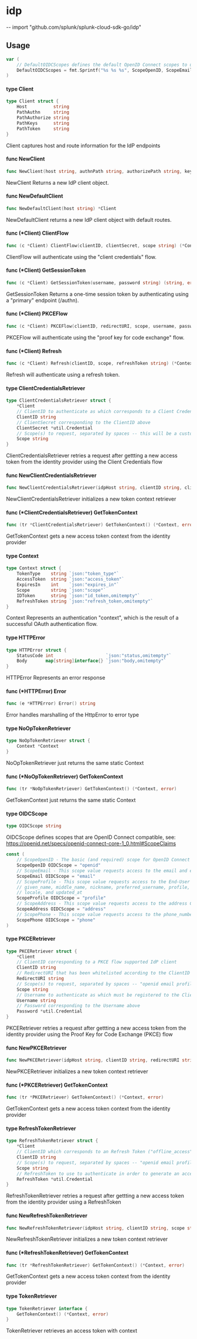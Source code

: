 # idp
--
    import "github.com/splunk/splunk-cloud-sdk-go/idp"


## Usage

```go
var (
	// DefaultOIDCScopes defines the default OpenID Connect scopes to use in authn requests - "openid email profile"
	DefaultOIDCScopes = fmt.Sprintf("%s %s %s", ScopeOpenID, ScopeEmail, ScopeProfile)
)
```

#### type Client

```go
type Client struct {
	Host          string
	PathAuthn     string
	PathAuthorize string
	PathKeys      string
	PathToken     string
}
```

Client captures host and route information for the IdP endpoints

#### func  NewClient

```go
func NewClient(host string, authnPath string, authorizePath string, keysPath string, tokenPath string) *Client
```
NewClient Returns a new IdP client object.

#### func  NewDefaultClient

```go
func NewDefaultClient(host string) *Client
```
NewDefaultClient returns a new IdP client object with default routes.

#### func (*Client) ClientFlow

```go
func (c *Client) ClientFlow(clientID, clientSecret, scope string) (*Context, error)
```
ClientFlow will authenticate using the "client credentials" flow.

#### func (*Client) GetSessionToken

```go
func (c *Client) GetSessionToken(username, password string) (string, error)
```
GetSessionToken Returns a one-time session token by authenticating using a
"primary" endpoint (/authn).

#### func (*Client) PKCEFlow

```go
func (c *Client) PKCEFlow(clientID, redirectURI, scope, username, password string) (*Context, error)
```
PKCEFlow will authenticate using the "proof key for code exchange" flow.

#### func (*Client) Refresh

```go
func (c *Client) Refresh(clientID, scope, refreshToken string) (*Context, error)
```
Refresh will authenticate using a refresh token.

#### type ClientCredentialsRetriever

```go
type ClientCredentialsRetriever struct {
	*Client
	// ClientID to authenticate as which corresponds to a Client Credentials flow supported IdP client
	ClientID string
	// ClientSecret corresponding to the ClientID above
	ClientSecret *util.Credential
	// Scope(s) to request, separated by spaces -- this will be a custom scope, for example: "backend_service"
	Scope string
}
```

ClientCredentialsRetriever retries a request after gettting a new access token
from the identity provider using the Client Credentials flow

#### func  NewClientCredentialsRetriever

```go
func NewClientCredentialsRetriever(idpHost string, clientID string, clientSecret string, scope string) *ClientCredentialsRetriever
```
NewClientCredentialsRetriever initializes a new token context retriever

#### func (*ClientCredentialsRetriever) GetTokenContext

```go
func (tr *ClientCredentialsRetriever) GetTokenContext() (*Context, error)
```
GetTokenContext gets a new access token context from the identity provider

#### type Context

```go
type Context struct {
	TokenType    string `json:"token_type"`
	AccessToken  string `json:"access_token"`
	ExpiresIn    int    `json:"expires_in"`
	Scope        string `json:"scope"`
	IDToken      string `json:"id_token,omitempty"`
	RefreshToken string `json:"refresh_token,omitempty"`
}
```

Context Represents an authentication "context", which is the result of a
successful OAuth authentication flow.

#### type HTTPError

```go
type HTTPError struct {
	StatusCode int                    `json:"status,omitempty"`
	Body       map[string]interface{} `json:"body,omitempty"`
}
```

HTTPError Represents an error response

#### func (*HTTPError) Error

```go
func (e *HTTPError) Error() string
```
Error handles marshalling of the HttpError to error type

#### type NoOpTokenRetriever

```go
type NoOpTokenRetriever struct {
	Context *Context
}
```

NoOpTokenRetriever just returns the same static Context

#### func (*NoOpTokenRetriever) GetTokenContext

```go
func (tr *NoOpTokenRetriever) GetTokenContext() (*Context, error)
```
GetTokenContext just returns the same static Context

#### type OIDCScope

```go
type OIDCScope string
```

OIDCScope defines scopes that are OpenID Connect compatible, see:
https://openid.net/specs/openid-connect-core-1_0.html#ScopeClaims

```go
const (
	// ScopeOpenID - The basic (and required) scope for OpenID Connect
	ScopeOpenID OIDCScope = "openid"
	// ScopeEmail - This scope value requests access to the email and email_verified Claims
	ScopeEmail OIDCScope = "email"
	// ScopeProfile - This scope value requests access to the End-User's default profile Claims, which are: name, family_name,
	// given_name, middle_name, nickname, preferred_username, profile, picture, website, gender, birthdate, zoneinfo,
	// locale, and updated_at
	ScopeProfile OIDCScope = "profile"
	// ScopeAddress - This scope value requests access to the address Claim
	ScopeAddress OIDCScope = "address"
	// ScopePhone - This scope value requests access to the phone_number and phone_number_verified Claims
	ScopePhone OIDCScope = "phone"
)
```

#### type PKCERetriever

```go
type PKCERetriever struct {
	*Client
	// ClientID corresponding to a PKCE flow supported IdP client
	ClientID string
	// RedirectURI that has been whitelisted according to the ClientID (NOTE: redirection is not actually needed for this implementation but this URI must match one specified by the IdP)
	RedirectURI string
	// Scope(s) to request, separated by spaces -- "openid email profile" is recommended for individual users
	Scope string
	// Username to authenticate as which must be registered to the ClientID in the IdP
	Username string
	// Password corresponding to the Username above
	Password *util.Credential
}
```

PKCERetriever retries a request after gettting a new access token from the
identity provider using the Proof Key for Code Exchange (PKCE) flow

#### func  NewPKCERetriever

```go
func NewPKCERetriever(idpHost string, clientID string, redirectURI string, scope string, username string, password string) *PKCERetriever
```
NewPKCERetriever initializes a new token context retriever

#### func (*PKCERetriever) GetTokenContext

```go
func (tr *PKCERetriever) GetTokenContext() (*Context, error)
```
GetTokenContext gets a new access token context from the identity provider

#### type RefreshTokenRetriever

```go
type RefreshTokenRetriever struct {
	*Client
	// ClientID which corresponds to an Refresh Token ("offline_access" scope) supported IdP client
	ClientID string
	// Scope(s) to request, separated by spaces -- "openid email profile" is recommended for individual users
	Scope string
	// RefreshToken to use to authenticate in order to generate an access token
	RefreshToken *util.Credential
}
```

RefreshTokenRetriever retries a request after gettting a new access token from
the identity provider using a RefreshToken

#### func  NewRefreshTokenRetriever

```go
func NewRefreshTokenRetriever(idpHost string, clientID string, scope string, refreshToken string) *RefreshTokenRetriever
```
NewRefreshTokenRetriever initializes a new token context retriever

#### func (*RefreshTokenRetriever) GetTokenContext

```go
func (tr *RefreshTokenRetriever) GetTokenContext() (*Context, error)
```
GetTokenContext gets a new access token context from the identity provider

#### type TokenRetriever

```go
type TokenRetriever interface {
	GetTokenContext() (*Context, error)
}
```

TokenRetriever retrieves an access token with context
